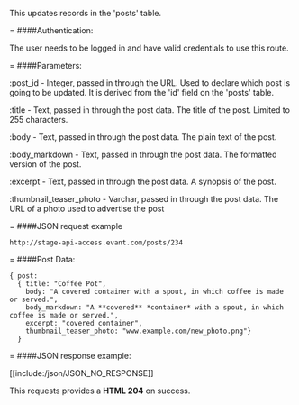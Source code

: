 <!-- --- title: PUT /posts/:id -->

This updates records in the 'posts' table.

=
####Authentication:

The user needs to be logged in and have valid credentials to use this route.

=
####Parameters:

:post_id - Integer, passed in through the URL. Used to declare which post is going to be updated. It is derived from the 'id' field on the 'posts' table.

:title - Text, passed in through the post data. The title of the post. Limited to 255 characters.

:body - Text, passed in through the post data. The plain text of the post.

:body_markdown - Text, passed in through the post data. The formatted version of the post.

:excerpt - Text, passed in through the post data. A synopsis of the post.

:thumbnail_teaser_photo - Varchar, passed in through the post data. The URL of a photo used to advertise the post

=
####JSON request example
```
http://stage-api-access.evant.com/posts/234
```

=
####Post Data:
```
{ post: 
  { title: "Coffee Pot", 
    body: "A covered container with a spout, in which coffee is made or served.", 
    body_markdown: "A **covered** *container* with a spout, in which coffee is made or served.",
    excerpt: "covered container",
    thumbnail_teaser_photo: "www.example.com/new_photo.png"} 
  }
```

=
####JSON response example:

[[include:/json/JSON_NO_RESPONSE]]

This requests provides a <strong>HTML 204</strong> on success.
